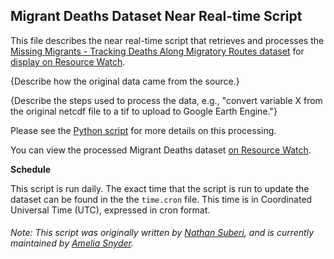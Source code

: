 ## Migrant Deaths Dataset Near Real-time Script
This file describes the near real-time script that retrieves and processes the [Missing Migrants - Tracking Deaths Along Migratory Routes dataset](https://missingmigrants.iom.int/) for [display on Resource Watch](https://resourcewatch.org/data/explore/Missing-Migrants).

{Describe how the original data came from the source.}

{Describe the steps used to process the data, e.g., "convert variable X from the original netcdf file to a tif to upload to Google Earth Engine."}

Please see the [Python script](https://github.com/resource-watch/nrt-scripts/blob/master/soc_018_migrant_deaths/contents/src/__init__.py) for more details on this processing.

You can view the processed Migrant Deaths dataset [on Resource Watch](https://resourcewatch.org/data/explore/Missing-Migrants).

**Schedule**

This script is run daily. The exact time that the script is run to update the dataset can be found in the the `time.cron` file. This time is in Coordinated Universal Time (UTC), expressed in cron format.

###### Note: This script was originally written by [Nathan Suberi](mailto:nathan.suberi@wri.org), and is currently maintained by [Amelia Snyder](https://www.wri.org/profile/amelia-snyder).
